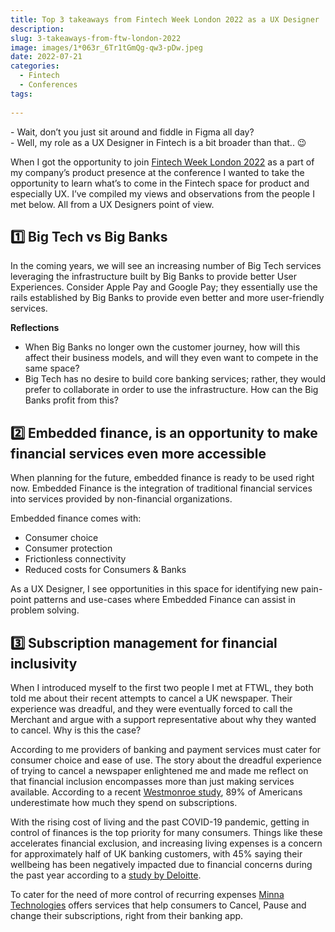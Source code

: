 ```yaml
---
title: Top 3 takeaways from Fintech Week London 2022 as a UX Designer
description: 
slug: 3-takeaways-from-ftw-london-2022
image: images/1*063r_6Tr1tGmQg-qw3-pDw.jpeg
date: 2022-07-21
categories: 
  - Fintech
  - Conferences
tags: 
 
---
```


\- Wait, don’t you just sit around and fiddle in Figma all day?   
\- Well, my role as a UX Designer in Fintech is a bit broader than that.. 😉

When I got the opportunity to join [Fintech Week London 2022](https://www2.deloitte.com/uk/en/pages/financial-services/articles/growth-through-financial-inclusion.html) as a part of my company’s product presence at the conference I wanted to take the opportunity to learn what’s to come in the Fintech space for product and especially UX. I’ve compiled my views and observations from the people I met below. All from a UX Designers point of view.

## 1️⃣ Big Tech vs Big Banks

In the coming years, we will see an increasing number of Big Tech services leveraging the infrastructure built by Big Banks to provide better User Experiences. Consider Apple Pay and Google Pay; they essentially use the rails established by Big Banks to provide even better and more user-friendly services.

**Reflections**

- When Big Banks no longer own the customer journey, how will this affect their business models, and will they even want to compete in the same space?
- Big Tech has no desire to build core banking services; rather, they would prefer to collaborate in order to use the infrastructure. How can the Big Banks profit from this?

## 2️⃣ Embedded finance, is an opportunity to make financial services even more accessible

When planning for the future, embedded finance is ready to be used right now. Embedded Finance is the integration of traditional financial services into services provided by non-financial organizations.

Embedded finance comes with:

- Consumer choice
- Consumer protection
- Frictionless connectivity
- Reduced costs for Consumers & Banks

As a UX Designer, I see opportunities in this space for identifying new pain-point patterns and use-cases where Embedded Finance can assist in problem solving.

## 3️⃣ Subscription management for financial inclusivity

When I introduced myself to the first two people I met at FTWL, they both told me about their recent attempts to cancel a UK newspaper. Their experience was dreadful, and they were eventually forced to call the Merchant and argue with a support representative about why they wanted to cancel. Why is this the case?

According to me providers of banking and payment services must cater for consumer choice and ease of use. The story about the dreadful experience of trying to cancel a newspaper enlightened me and made me reflect on that financial inclusion encompasses more than just making services available. According to a recent [Westmonroe study](https://www.westmonroe.com/perspectives/report/the-state-of-subscription-services-spending), 89% of Americans underestimate how much they spend on subscriptions.

With the rising cost of living and the past COVID-19 pandemic, getting in control of finances is the top priority for many consumers. Things like these accelerates financial exclusion, and increasing living expenses is a concern for approximately half of UK banking customers, with 45% saying their wellbeing has been negatively impacted due to financial concerns during the past year according to a [study by Deloitte](https://www2.deloitte.com/uk/en/pages/financial-services/articles/growth-through-financial-inclusion.html).

To cater for the need of more control of recurring expenses [Minna Technologies](https://minna.tech/) offers services that help consumers to Cancel, Pause and change their subscriptions, right from their banking app.
